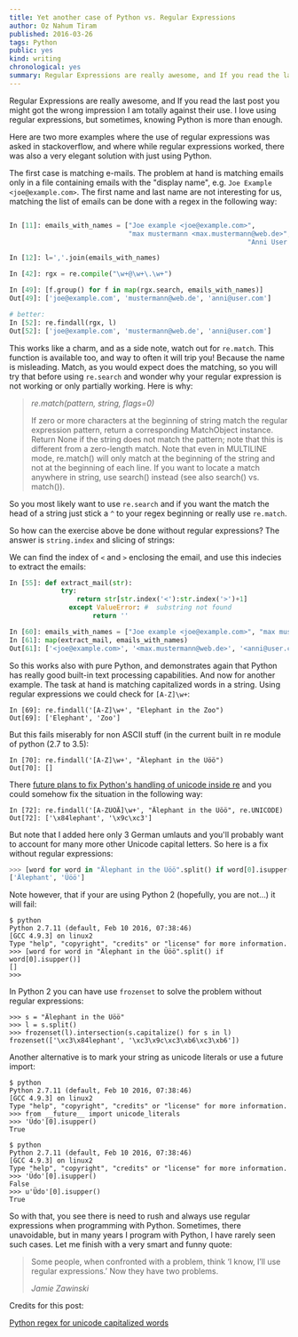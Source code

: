 ```yaml
---
title: Yet another case of Python vs. Regular Expressions
author: Oz Nahum Tiram
published: 2016-03-26
tags: Python
public: yes
kind: writing
chronological: yes
summary: Regular Expressions are really awesome, and If you read the last post you might got the wrong impression I am totally against their use. I love using regular expressions, but sometimes, knowing Python is more than enough.
---
```


Regular Expressions are really awesome, and If you read the last post you might
got the wrong impression I am totally against their use. I love using regular
expressions, but sometimes, knowing Python is more than enough.

Here are two more examples where the use of regular expressions was asked in
stackoverflow, and where while regular expressions worked, there was also a very
elegant solution with just using Python.

The first case is matching e-mails. The problem at hand is matching emails only
in a file containing emails with the "display name", e.g. `Joe Example <joe@example.com>`.
The first name and last name are not interesting for us, matching the list of
emails can be done with a regex in the following way:

```python

In [11]: emails_with_names = ["Joe example <joe@example.com>",
                              "max mustermann <max.mustermann@web.de>",
															"Anni User <anni@user.com>"]

In [12]: l=','.join(emails_with_names)

In [42]: rgx = re.compile("\w+@\w+\.\w+")

In [49]: [f.group() for f in map(rgx.search, emails_with_names)]
Out[49]: ['joe@example.com', 'mustermann@web.de', 'anni@user.com']

# better:
In [52]: re.findall(rgx, l)
Out[52]: ['joe@example.com', 'mustermann@web.de', 'anni@user.com']
```

This works like a charm, and as a side note, watch out for `re.match`. This function
is available too, and way to often it will trip you! Because the name is misleading.
Match, as you would expect does the matching, so you will try that before using
`re.search` and wonder why your regular expression is not working or only partially
working. Here is why:


> *re.match(pattern, string, flags=0)*
>
> If zero or more characters at the beginning of string match the regular
> expression pattern, return a corresponding MatchObject instance.
> Return None if the string does not match the pattern; note that this is
> different from a zero-length match.
> Note that even in MULTILINE mode, re.match() will only match at the beginning
> of the string and not at the beginning of each line.
> If you want to locate a match anywhere in string, use search() instead
> (see also search() vs. match()).

So you most likely want to use `re.search` and if you want the match the head
of a string just stick a `^` to your regex beginning or really use `re.match`.

So how can the exercise above be done without regular expressions? The answer is
`string.index` and slicing of strings:

We can find the index of `<` and `>` enclosing the email, and use this indecies
to extract the emails:

```python
In [55]: def extract_mail(str):
             try:
  	             return str[str.index('<'):str.index('>')+1]
	           except ValueError: #  substring not found
		             return ''

In [60]: emails_with_names = ["Joe example <joe@example.com>", "max mustermann <max.mustermann@web.de>", "Anni User <anni@user.com>"]
In [61]: map(extract_mail, emails_with_names)
Out[61]: ['<joe@example.com>', '<max.mustermann@web.de>', '<anni@user.com>']
```

So this works also with pure Python, and demonstrates again that Python has really
good built-in text processing capabilities. And now for another example.
The task at hand is matching capitalized words in a string.
Using regular expressions we could check for `[A-Z]\w+`:

```
In [69]: re.findall('[A-Z]\w+', "Elephant in the Zoo")
Out[69]: ['Elephant', 'Zoo']
```

But this fails miserably for non ASCII stuff (in the current built in re module of
python (2.7 to 3.5):

```
In [70]: re.findall('[A-Z]\w+', "Älephant in the Üöö")
Out[70]: []
```

There [future plans to fix Python's handling of unicode inside re][1] and you
could somehow fix the situation in the following way:

```
In [72]: re.findall('[A-ZÜÖÄ]\w+', "Älephant in the Üöö", re.UNICODE)
Out[72]: ['\x84lephant', '\x9c\xc3']
```

But note that I added here only 3 German umlauts and you'll probably want to account
for many more other Unicode capital letters. So here is a fix without regular expressions:

```python
>>> [word for word in "Älephant in the Üöö".split() if word[0].isupper()]
['Älephant', 'Üöö']
```

Note however, that if your are using Python 2 (hopefully, you are not...) it
will fail:

```
$ python
Python 2.7.11 (default, Feb 10 2016, 07:38:46)
[GCC 4.9.3] on linux2
Type "help", "copyright", "credits" or "license" for more information.
>>> [word for word in "Älephant in the Üöö".split() if word[0].isupper()]
[]
>>>
```

In Python 2 you can have use `frozenset` to solve the problem without regular
expressions:

```
>>> s = "Älephant in the Üöö"
>>> l = s.split()
>>> frozenset(l).intersection(s.capitalize() for s in l)
frozenset(['\xc3\x84lephant', '\xc3\x9c\xc3\xb6\xc3\xb6'])
```

Another alternative is to mark your string as unicode literals or use
a future import:

```
$ python
Python 2.7.11 (default, Feb 10 2016, 07:38:46)
[GCC 4.9.3] on linux2
Type "help", "copyright", "credits" or "license" for more information.
>>> from __future__ import unicode_literals
>>> 'Üdo'[0].isupper()
True

$ python
Python 2.7.11 (default, Feb 10 2016, 07:38:46)
[GCC 4.9.3] on linux2
Type "help", "copyright", "credits" or "license" for more information.
>>> 'Üdo'[0].isupper()
False
>>> u'Üdo'[0].isupper()
True
```

So with that, you see there is need to rush and always use regular expressions
when programming with Python. Sometimes, there unavoidable, but in many years
I program with Python, I have rarely seen such cases. Let me finish with a
very smart and funny quote:

> Some people, when confronted with a problem, think ‘I know, I’ll use regular expressions.’
> Now they have two problems.
>
> *Jamie Zawinski*


Credits for this post:

[Python regex for unicode capitalized words][2]

[1]: https://pypi.python.org/pypi/regex
[2]: http://stackoverflow.com/questions/36187349/python-regex-for-unicode-capitalized-words
